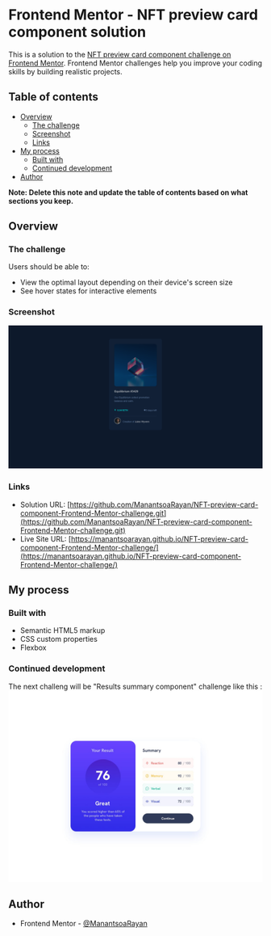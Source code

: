 # Frontend Mentor - NFT preview card component solution

This is a solution to the [NFT preview card component challenge on Frontend Mentor](https://www.frontendmentor.io/challenges/nft-preview-card-component-SbdUL_w0U). Frontend Mentor challenges help you improve your coding skills by building realistic projects.

## Table of contents

- [Overview](#overview)
  - [The challenge](#the-challenge)
  - [Screenshot](#screenshot)
  - [Links](#links)
- [My process](#my-process)
  - [Built with](#built-with)
  - [Continued development](#continued-development)
- [Author](#author)

**Note: Delete this note and update the table of contents based on what sections you keep.**

## Overview

### The challenge

Users should be able to:

- View the optimal layout depending on their device's screen size
- See hover states for interactive elements

### Screenshot

![](./Screenshot.png)

### Links

- Solution URL: [https://github.com/ManantsoaRayan/NFT-preview-card-component-Frontend-Mentor-challenge.git](https://github.com/ManantsoaRayan/NFT-preview-card-component-Frontend-Mentor-challenge.git)
- Live Site URL: [https://manantsoarayan.github.io/NFT-preview-card-component-Frontend-Mentor-challenge/](https://manantsoarayan.github.io/NFT-preview-card-component-Frontend-Mentor-challenge/)

## My process

### Built with

- Semantic HTML5 markup
- CSS custom properties
- Flexbox

### Continued development

The next challeng will be "Results summary component" challenge like this :
![](./next-project.jpg)

## Author

- Frontend Mentor - [@ManantsoaRayan](https://www.frontendmentor.io/profile/ManantsoaRayan)
